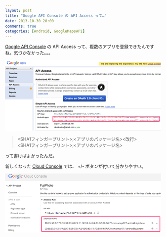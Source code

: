 ```yaml
---
layout: post
title: "Google API Console の API Access って…"
date: 2013-10-30 20:00
comments: true
categories: [Android, GoogleMapsAPI]
---
```

[Google API Console](https://code.google.com/apis/console/) の API Access って、複数のアプリを登録できたんですね。気づかなかった。。。
<!--more-->
![img1](/assets/images/posts/multi_apps_in_google_api_console_01.png)

>\<SHA1フィンガープリント>;<アプリのパッケージ名><改行><br/>
>\<SHA1フィンガープリント>;<アプリのパッケージ名>

って書けばよかったんだ。

新しくなった [Cloud Console](https://cloud.google.com/console) では、 +/- ボタンが付いて分かりやすい。

![img1](/assets/images/posts/multi_apps_in_google_api_console_02.png)

